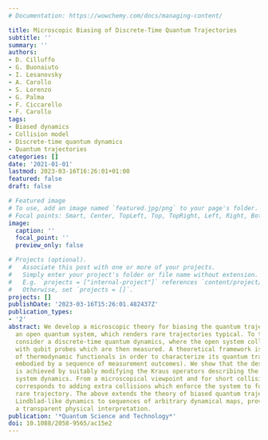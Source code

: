 ```yaml
---
# Documentation: https://wowchemy.com/docs/managing-content/

title: Microscopic Biasing of Discrete-Time Quantum Trajectories
subtitle: ''
summary: ''
authors:
- D. Cilluffo
- G. Buonaiuto
- I. Lesanovsky
- A. Carollo
- S. Lorenzo
- G. Palma
- F. Ciccarello
- F. Carollo
tags:
- Biased dynamics
- Collision model
- Discrete-time quantum dynamics
- Quantum trajectories
categories: []
date: '2021-01-01'
lastmod: 2023-03-16T16:26:01+01:00
featured: false
draft: false

# Featured image
# To use, add an image named `featured.jpg/png` to your page's folder.
# Focal points: Smart, Center, TopLeft, Top, TopRight, Left, Right, BottomLeft, Bottom, BottomRight.
image:
  caption: ''
  focal_point: ''
  preview_only: false

# Projects (optional).
#   Associate this post with one or more of your projects.
#   Simply enter your project's folder or file name without extension.
#   E.g. `projects = ["internal-project"]` references `content/project/deep-learning/index.md`.
#   Otherwise, set `projects = []`.
projects: []
publishDate: '2023-03-16T15:26:01.482437Z'
publication_types:
- '2'
abstract: We develop a microscopic theory for biasing the quantum trajectories of
  an open quantum system, which renders rare trajectories typical. To this end we
  consider a discrete-time quantum dynamics, where the open system collides sequentially
  with qubit probes which are then measured. A theoretical framework is built in terms
  of thermodynamic functionals in order to characterize its quantum trajectories (each
  embodied by a sequence of measurement outcomes). We show that the desired biasing
  is achieved by suitably modifying the Kraus operators describing the discrete open
  system dynamics. From a microscopical viewpoint and for short collision times, this
  corresponds to adding extra collisions which enforce the system to follow a desired
  rare trajectory. The above extends the theory of biased quantum trajectories from
  Lindblad-like dynamics to sequences of arbitrary dynamical maps, providing at once
  a transparent physical interpretation.
publication: '*Quantum Science and Technology*'
doi: 10.1088/2058-9565/ac15e2
---
```

